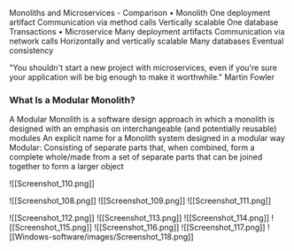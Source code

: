 
Monoliths and Microservices - Comparison
•
Monolith
One deployment artifact
Communication via method calls
Vertically scalable
One database
Transactions
•
Microservice
Many deployment artifacts
Communication via network calls
Horizontally and vertically scalable
Many databases
Eventual consistency




"You shouldn't start a new project with microservices, even if you're
sure your application will be big enough to make it worthwhile."
Martin Fowler



### What Is a Modular Monolith?
A Modular Monolith is a software design approach
in which a monolith is designed with an emphasis
on interchangeable (and potentially reusable)
modules
An explicit name for a Monolith system designed in a modular way
Modular: Consisting of separate parts that, when
combined, form a complete whole/made from a set
of separate parts that can be joined together to form a larger object


![[Screenshot_110.png]]

![[Screenshot_108.png]]
![[Screenshot_109.png]]
![[Screenshot_111.png]]

![[Screenshot_112.png]]
![[Screenshot_113.png]]
![[Screenshot_114.png]]
![[Screenshot_115.png]]
![[Screenshot_116.png]]
![[Screenshot_117.png]]
![[Windows-software/images/Screenshot_118.png]]

